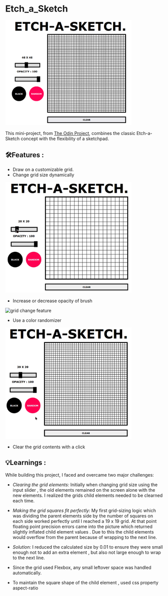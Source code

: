 # Etch_a_Sketch
 <img src="images/normalState.png" alt="finished project" style="width:400px; height:auto;">

 This mini-project, from [The Odin Project](https://www.theodinproject.com/), combines the classic Etch-a-Sketch concept with the flexibility of a sketchpad.

## 🛠️Features :
* Draw on a customizable grid.
* Change grid size dynamically 

<img src="images/gridChange.gif" alt="grid change feature" style="width:400px; height:auto;">

* Increase or decrease opacity of brush

<img src="images/opacityChange.gif" alt="grid change feature" style="width:400px; height:auto;">

* Use a color randomizer

<img src="images/randomBrush.gif" alt="grid change feature" style="width:400px; height:auto;">

* Clear the grid contents with a click

## 💡Learnings :
While building this project, I faced and overcame two major challenges: 
* _Clearing the grid elements:_
 Initially when changing grid size using the input slider , the old elements remained on the screen alone with the new elements. I realized the grids child elements needed to be clearned each time.

* _Making the grid squares fit perfectly:_
 My first grid-sizing logic which was dividing the parent elements side by the number of squares on each side worked perfectly until I reached a 19 x 19 grid. At that point floating point precision errors came into the picture which returned slightly inflated child element values . Due to this the child elements would overflow from the parent because of wrapping to the next line.
 * *Solution:* I reduced the calculated size by 0.01 to ensure they were small enough not to add an extra element , but also not large enough to wrap to the next line.
 * Since the grid used Flexbox, any small leftover space was handled automatically.
 * To maintain the square shape of the child element , used css property aspect-ratio
